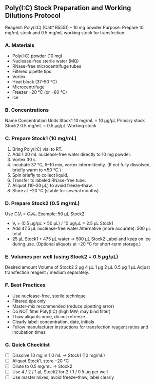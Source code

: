 ## Poly(I:C) Stock Preparation and Working Dilutions Protocol
Reagent: Poly(I:C) (Cat# B5551) – 10 mg powder Purpose: Prepare 10 mg/mL stock and 0.5 mg/mL working stock for transfection

### A. Materials
* Poly(I:C) powder (10 mg)
* Nuclease-free sterile water (MQ)
* RNase-free microcentrifuge tubes
* Filtered pipette tips
* Vortex
* Heat block (37–50 °C)
* Microcentrifuge
* Freezer −20 °C (or −80 °C)
* Ice

### B. Concentrations
Name	Concentration	Units
Stock1	10 mg/mL = 10 µg/µL	Primary stock
Stock2	0.5 mg/mL = 0.5 µg/µL	Working stock

### C. Prepare Stock1 (10 mg/mL)
1. Bring Poly(I:C) vial to RT.
2. Add 1.00 mL nuclease-free water directly to 10 mg powder.
3. Vortex 30 s.
4. Incubate 37 °C, 5–10 min, vortex intermittently. (If not fully dissolved, briefly warm to ≤50 °C.)
5. Spin briefly to collect liquid.
6. Transfer to labeled RNase-free tube.
7. Aliquot (10–20 µL) to avoid freeze–thaw.
8. Store at −20 °C (stable for several months).

### D. Prepare Stock2 (0.5 mg/mL)
Use C₁V₁ = C₂V₂.
Example: 50 µL Stock2
* V₁ = (0.5 µg/µL × 50 µL) / 10 µg/µL = 2.5 µL Stock1
* Add 47.5 µL nuclease-free water
Alternative (more accurate): 500 µL total
* 25 µL Stock1 + 475 µL water → 500 µL Stock2
Label and keep on ice during use. (Optional aliquots at −20 °C for short-term storage.)

### E. Volumes per well (using Stock2 = 0.5 µg/µL)
Desired amount	Volume of Stock2
2 µg	4 µL
1 µg	2 µL
0.5 µg	1 µL
Adjust transfection reagent / medium separately.

### F. Best Practices
* Use nuclease-free, sterile technique
* Filtered tips only
* Master-mix recommended (reduce pipetting error)
* Do NOT filter Poly(I:C) (high MW; may bind filter)
* Thaw aliquots once, do not refreeze
* Clearly label: concentration, date, initials
* Follow manufacturer instructions for transfection reagent ratios and incubation times

### G. Quick Checklist
- [ ]  Dissolve 10 mg in 1.0 mL → Stock1 (10 mg/mL)
- [ ]  Aliquot Stock1, store −20 °C 
- [ ]  Dilute to 0.5 mg/mL → Stock2 
- [ ]  Use 4 / 2 / 1 µL Stock2 for 2 / 1 / 0.5 µg per well
- [ ]  Use master mixes, avoid freeze–thaw, label clearly
